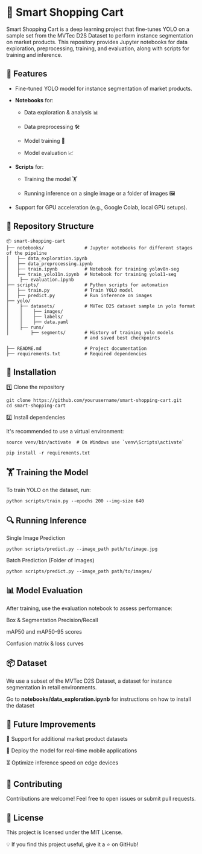 # 🛒 Smart Shopping Cart

Smart Shopping Cart is a deep learning project that fine-tunes YOLO on a sample set from the MVTec D2S Dataset to perform instance segmentation on market products. This repository provides Jupyter notebooks for data exploration, preprocessing, training, and evaluation, along with scripts for training and inference.

## 📌 Features

- Fine-tuned YOLO model for instance segmentation of market products.

- **Notebooks** for:

    - Data exploration & analysis 📊

    - Data preprocessing 🛠️

    - Model training 🎯

    - Model evaluation 📈

- **Scripts** for:

    - Training the model 🏋️

    - Running inference on a single image or a folder of images 🖼️

- Support for GPU acceleration (e.g., Google Colab, local GPU setups).

## 📂 Repository Structure

````
📦 smart-shopping-cart
├── notebooks/               # Jupyter notebooks for different stages of the pipeline
│   ├── data_exploration.ipynb
│   ├── data_preprocessing.ipynb
│   ├── train.ipynb          # Notebook for training yolov8n-seg
│   ├── train_yolo11n.ipynb  # Notebook for training yolo11-seg 
│    ├── evaluation.ipynb
├── scripts/                 # Python scripts for automation
│   ├── train.py             # Train YOLO model
│   ├── predict.py           # Run inference on images
├── yolo/                
│    ├── datasets/           # MVTec D2S dataset sample in yolo format
│    │    ├── images/
│    │    ├── labels/
│    │    ├── data.yaml
│    ├── runs/
│        ├── segments/       # History of training yolo models 
                             # and saved best checkpoints

├── README.md                # Project documentation
├── requirements.txt         # Required dependencies
````
## 🔧 Installation

1️⃣ Clone the repository

````
git clone https://github.com/yourusername/smart-shopping-cart.git
cd smart-shopping-cart
````

2️⃣ Install dependencies

It's recommended to use a virtual environment:

````python3 -m venv venv
source venv/bin/activate  # On Windows use `venv\Scripts\activate`

pip install -r requirements.txt
````

## 🏋️ Training the Model

To train YOLO on the dataset, run:

````
python scripts/train.py --epochs 200 --img-size 640
````

## 🔍 Running Inference

Single Image Prediction

````
python scripts/predict.py --image_path path/to/image.jpg
````

Batch Prediction (Folder of Images)

````
python scripts/predict.py --image_path path/to/images/
````

## 📊 Model Evaluation

After training, use the evaluation notebook to assess performance:

Box & Segmentation Precision/Recall

mAP50 and mAP50-95 scores

Confusion matrix & loss curves

## 📦 Dataset

We use a subset of the MVTec D2S Dataset, a dataset for instance segmentation in retail environments.

Go to  **notebooks/data_exploration.ipynb** for instructions on how to install the dataset 

## 🚀 Future Improvements

🔄 Support for additional market product datasets

📱 Deploy the model for real-time mobile applications

⏳ Optimize inference speed on edge devices

## 🤝 Contributing

Contributions are welcome! Feel free to open issues or submit pull requests.

## 📜 License

This project is licensed under the MIT License.

💡 If you find this project useful, give it a ⭐ on GitHub!